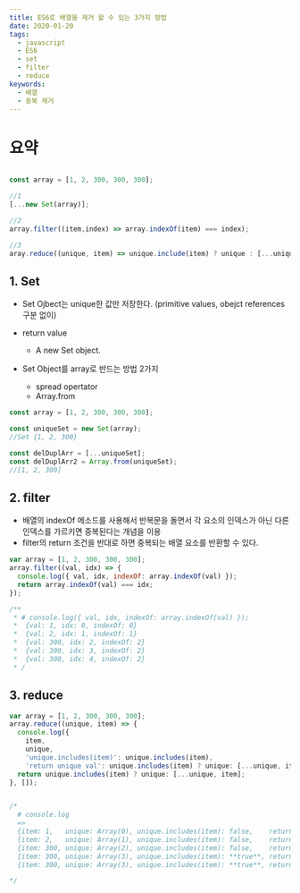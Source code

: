 ```yaml
---
title: ES6로 배열을 제거 할 수 있는 3가지 방법
date: 2020-01-20
tags:
  - javascript
  - ES6
  - set
  - filter
  - reduce
keywords:
  - 배열
  - 중복 제거 
---
```



# 요약

```js

const array = [1, 2, 300, 300, 300];

//1
[...new Set(array)];

//2
array.filter((item,index) => array.indexOf(item) === index);

//3
aray.reduce((unique, item) => unique.include(item) ? unique : [...unique, item], []);

```

## 1. Set
* Set Ojbect는 unique한 값만 저장한다. (primitive values, obejct references 구분 없이)

* return value
  - A new Set object.

* Set Object를 array로 반드는 방법 2가지 
  - spread opertator
  - Array.from

```js
const array = [1, 2, 300, 300, 300];

const uniqueSet = new Set(array);
//Set {1, 2, 300}

const delDuplArr = [...uniqueSet];
const delDuplArr2 = Array.from(uniqueSet);
//[1, 2, 300]
```


## 2. filter
* 배열의 indexOf 메소드를 사용해서 반복문을 돌면서 각 요소의 인덱스가 아닌 다른 인덱스를 가르키면 중복된다는 개념을 이용
* filter의 return 조건을 반대로 하면 중복되는 배열 요소를 반환할 수 있다. 

```js
var array = [1, 2, 300, 300, 300];
array.filter((val, idx) => {
  console.log({ val, idx, indexOf: array.indexOf(val) });
  return array.indexOf(val) === idx;
});

/**
 * # console.log({ val, idx, indexOf: array.indexOf(val) });
 *  {val: 1, idx: 0, indexOf: 0}
 *  {val: 2, idx: 1, indexOf: 1}
 *  {val: 300, idx: 2, indexOf: 2}
 *  {val: 300, idx: 3, indexOf: 2}
 *  {val: 300, idx: 4, indexOf: 2}
 * /
```


## 3. reduce


```js
var array = [1, 2, 300, 300, 300];
array.reduce((unique, item) => {
  console.log({ 
    item,
    unique,
    'unique.includes(item)': unique.includes(item),
    'return unique val': unique.includes(item) ? unique: [...unique, item]})
  return unique.includes(item) ? unique: [...unique, item];
}, []);


/*
  # console.log 
  => 
  {item: 1,   unique: Array(0), unique.includes(item): false,    return unique val: Array(1)}
  {item: 2,   unique: Array(1), unique.includes(item): false,    return unique val: Array(2)}
  {item: 300, unique: Array(2), unique.includes(item): false,    return unique val: Array(3)}
  {item: 300, unique: Array(3), unique.includes(item): **true**, return unique val: Array(3)}
  {item: 300, unique: Array(3), unique.includes(item): **true**, return unique val: Array(3)}

*/
```